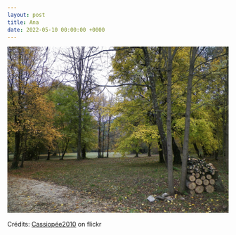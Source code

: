 ```yaml
---
layout: post
title: Ana
date: 2022-05-10 00:00:00 +0000
---
```


![Ana](/images/2022-05-10.jpg)

Crédits: [Cassiopée2010](https://www.flickr.com/people/cmoi30/) on flickr
